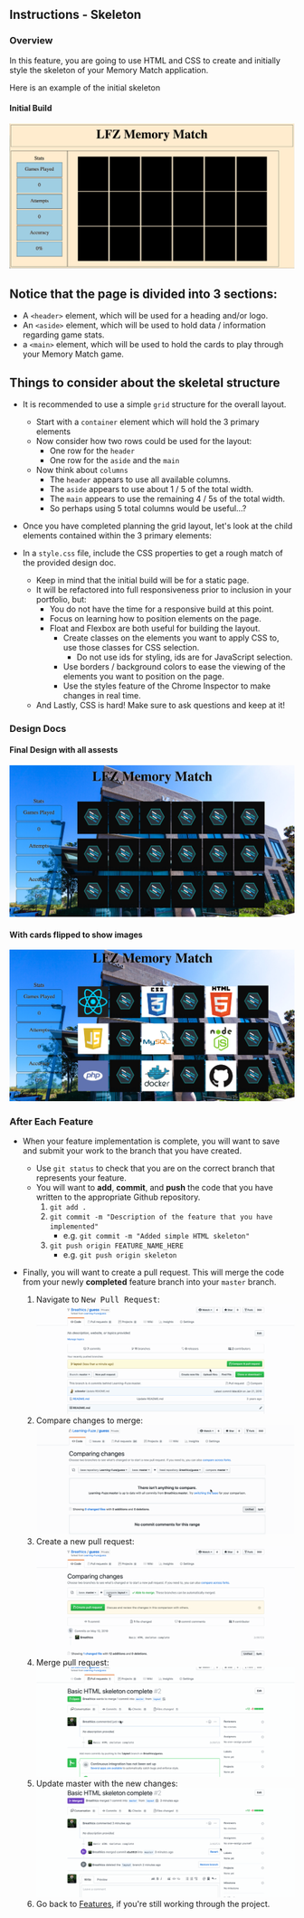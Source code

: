 Instructions - Skeleton
--

### Overview

In this feature, you are going to use HTML and CSS to create and initially style the skeleton of your Memory Match application.

Here is an example of the initial skeleton

#### Initial Build
![initial-build](../images/basic-template.jpg)

## Notice that the page is divided into 3 sections:
  - A `<header>` element, which will be used for a heading and/or logo.
  - An `<aside>` element, which will be used to hold data / information regarding game stats.
  - a `<main>` element, which will be used to hold the cards to play through your Memory Match game.

## Things to consider about the skeletal structure
  - It is recommended to use a simple `grid` structure for the overall layout.
    - Start with a `container` element which will hold the 3 primary elements
    - Now consider how two rows could be used for the layout:
      - One row for the `header`
      - One row for the `aside` and the `main`
    - Now think about `columns`
      - The `header` appears to use all available columns.
      - The `aside` appears to use about 1 / 5 of the total width.
      - The `main` appears to use the remaining 4 / 5s of the total width.
      - So perhaps using 5 total columns would be useful...?
  - Once you have completed planning the grid layout, let's look at the child elements contained within the 3 primary elements:
  



- In a `style.css` file, include the CSS properties to get a rough match of the provided design doc.
  - Keep in mind that the initial build will be for a static page.
  - It will be refactored into full responsiveness prior to inclusion in your portfolio, but:
    - You do not have the time for a responsive build at this point.
    - Focus on learning how to position elements on the page.
    - Float and Flexbox are both useful for building the layout.
      - Create classes on the elements you want to apply CSS to, use those classes for CSS selection.
        - Do not use ids for styling, ids are for JavaScript selection.
      - Use borders / background colors to ease the viewing of the elements you want to position on the page.
      - Use the styles feature of the Chrome Inspector to make changes in real time.
  - And Lastly, CSS is hard! Make sure to ask questions and keep at it!


### Design Docs

#### Final Design with all assests
![demo-pic-1](../images/demo-pic-1.png)

#### With cards flipped to show images
![demo-pic-2](../images/demo-pic-2.png)







### After Each Feature

- When your feature implementation is complete, you will want to save and submit your work to the branch that you have created.
  - Use `git status` to check that you are on the correct branch that represents your feature.
  - You will want to **add**, **commit**, and **push** the code that you have written to the appropriate Github repository.
    1. `git add .`
    2. `git commit -m "Description of the feature that you have implemented"`
       - e.g. `git commit -m "Added simple HTML skeleton"`
    3. `git push origin FEATURE_NAME_HERE`
       - e.g. `git push origin skeleton`

- Finally, you will want to create a pull request. This will merge the code from your newly **completed** feature branch into your `master` branch.

  1. Navigate to <kbd>New Pull Request</kbd>:
  ![Navigate to pull requests](../post-feature/navigate-to-pull-request.gif)
  2. Compare changes to merge:
  ![Compare changes to merge](../post-feature/compare-changes.gif)
  3. Create a new pull request:
  ![Create new pull request](../post-feature/create-pull-request.gif)
  4. Merge pull request:
  ![Merge pull request](../post-feature/merge-pull-request.gif)
  5. Update master with the new changes:
  ![Update master](../post-feature/pull-new-changes.gif)
  6. Go back to [Features](../../README.md#features), if you're still working through the project.
